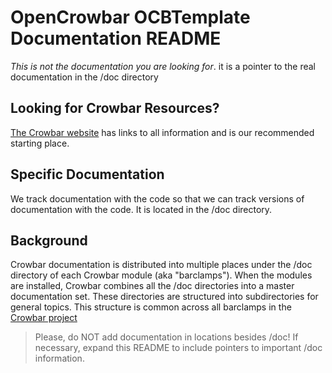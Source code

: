 # OpenCrowbar OCBTemplate Documentation README

_This is not the documentation you are looking for_. it is a pointer to the real documentation in the /doc directory

## Looking for Crowbar Resources?

[The Crowbar website](http://crowbar.github.io) has links to all information and is our recommended starting place.

## Specific Documentation 

We track documentation with the code so that we can track versions of documentation with the code.  It is located in the /doc directory.

## Background
Crowbar documentation is distributed into multiple places under the /doc directory of each Crowbar module (aka "barclamps").  When the modules are installed, Crowbar combines all the /doc directories into a master documentation set.  These directories are structured into subdirectories for general topics.  This structure is common across all barclamps in the [Crowbar project](https://github.com/crowbar/)

> Please, do NOT add documentation in locations besides /doc!  If necessary, expand this README to include pointers to important /doc information.

